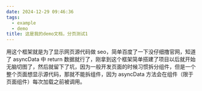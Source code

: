 ```yaml
---
date: 2024-12-29 09:46:36
tags:
  - example
  - demo
title: 这是我的demo文档，分页测试1
---
```


用这个框架就是为了显示网页源代码做 seo，简单百度了一下没仔细撸官网，知道了 asyncData 中 return 数据就行了，刚拿到这个框架简单搭建了项目以后就开始无脑切图了，然后就留下了坑，因为一般开发页面的时候习惯拆分组件，但是一个整个页面想显示源代码，那就不能拆组件，因为 asyncData 方法会在组件（限于页面组件）每次加载之前被调用。
